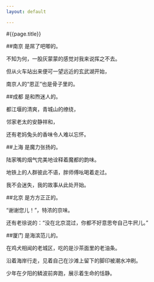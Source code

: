 ```yaml
---
layout: default

---
```


#{{page.title}}

##南京
是屌了吧唧的。

不知为何，一股灰蒙蒙的感觉对我来说挥之不去。

但从火车站出来便可一望远近的玄武湖开始，

南京人的“恩正”也是骨子里的。

##成都
是和煦迷人的。

都江堰的清爽，青城山的缭绕，

邻家老太的安静祥和，

还有老妈兔头的香味令人难以忘怀。

##上海
是魔力张扬的。

陆家嘴的烟气完美地诠释着魔都的韵味。

地铁上的人群彼此不语，胖师傅吆喝着走过。

我不会迷失，我的故事从此处开始。

##北京
是方方正正的。

“谢谢您儿！”，特浓的京味。

还有老徐说的：“没在北京混过，你都不好意思夸自己牛屄儿。”

##厦门
是海滨范儿的。

在鸡犬相闻的老城区，吃的是沙茶面里的老油条。

沿着海岸行走，见着自己在沙滩上留下的脚印被潮水冲刷。

少年在夕阳的鳞波前奔跑，展示着生命的恬静。